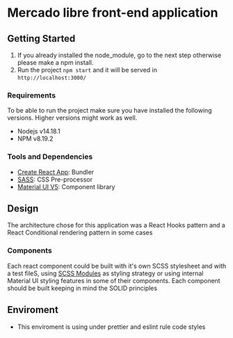 # Mercado libre front-end application

## Getting Started

1. If you already installed the node_module, go to the next step otherwise please make a npm install.
2. Run the project `npm start` and it will be served in `http://localhost:3000/`

### Requirements

To be able to run the project make sure you have installed the following versions. Higher versions might work as well.

-   Nodejs v14.18.1
-   NPM v8.19.2

### Tools and Dependencies

-   [Create React App](https://github.com/facebook/create-react-app): Bundler
-   [SASS](https://www.npmjs.com/package/node-sass): CSS Pre-processor
-   [Material UI V5](https://mui.com/): Component library

## Design

The architecture chose for this application was a React Hooks pattern and a React Conditional rendering pattern in some cases

### Components

Each react component could be built with it's own SCSS stylesheet and with a test fileS, using [SCSS Modules](https://www.npmjs.com/package/node-sass) as styling strategy or using internal Material UI styling features in some of their components. Each component should be built keeping in mind the SOLID principles

## Enviroment

-   This enviroment is using under prettier and eslint rule code styles
